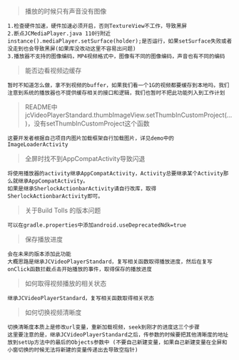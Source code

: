 > 播放的时候只有声音没有图像

    1.检查硬件加速，硬件加速必须开启，否则TextureView不工作，导致黑屏
    2.断点JCMediaPlayer.java 110行附近instance().mediaPlayer.setSurface(holder);是否运行，如果setSurface失败或者没走到也会导致黑屏(如果库没改动这里不容易出问题)
    3.播放器不支持的图像编码，MP4视频格式中，图像有不同的图像编码，声音也有不同的编码

> 能否边看视频边缓存

    暂时不知道怎么做，拿不到视频的buffer，如果我们看一个1G的视频都要缓存到本地吗，我们注意到系统的播放器也不提供缓存相关的接口和逻辑，我们也暂时不把此功能列入到工作计划

> README中jcVideoPlayerStandard.thumbImageView.setThumbInCustomProject(...)，没有setThumbInCustomProject这个函数

    这要开发者根据自己项目内图片加载框架自行加载图片，详见demo中的ImageLoaderActivity

> 全屏时找不到AppCompatActivity导致闪退

    将使用播放器的activity继承AppCompatActivity，Activity总要继承某个Activity那么就继承AppCompatActivity。
    如果是继承SherlockActionbarActivity请自行改库，取得SherlockActionbarActivity即可。

> 关于Build Tolls 的版本问题

    可以在gradle.properties中添加android.useDeprecatedNdk=true

> 保存播放进度

    会在未来的版本添加此功能
    大概思路是继承JCVideoPlayerStandard，复写相关函数取得播放进度，然后在复写onClick函数拦截点击开始播放的事件，取得保存的播放进度

> 如何取得视频播放的相关状态

    继承JCVideoPlayerStandard，复写相关函数取得相关状态

> 如何切换视频清晰度

    切换清晰度本质上是修改url变量，重新加载视频，seek到刚才的进度这三个步骤
    这里要注意的是，继承JCVideoPlayerStandard之后，传参数的时候要把其他清晰度的地址放到setUp方法中的最后的Objects参数中 (不要自己新建变量，如果自己新建变量在全屏和小窗切换的时候无法将新建的变量传递出去导致空指针)